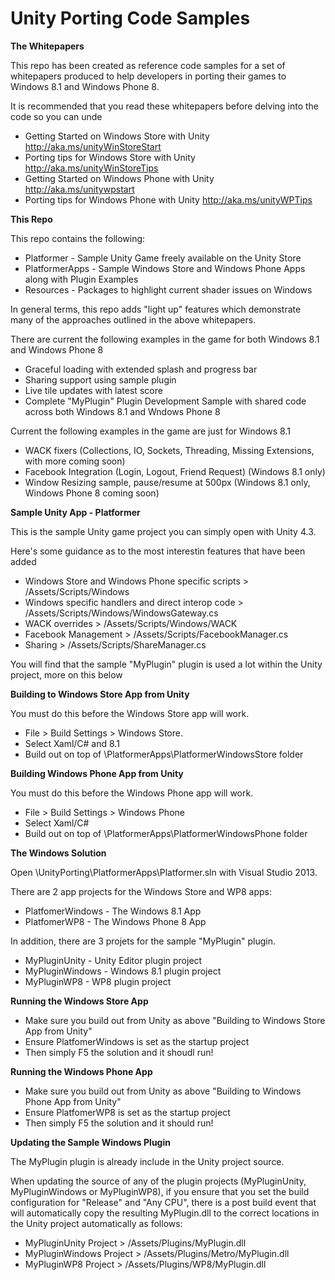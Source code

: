 Unity Porting Code Samples
==========================

**The Whitepapers**

This repo has been created as reference code samples for a set of whitepapers produced to help developers in 
porting their games to Windows 8.1 and Windows Phone 8.

It is recommended that you read these whitepapers before delving into the code so you can unde

- Getting Started on Windows Store with Unity http://aka.ms/unityWinStoreStart
- Porting tips for Windows Store with Unity http://aka.ms/unityWinStoreTips
- Getting Started on Windows Phone with Unity http://aka.ms/unitywpstart
- Porting tips for Windows Phone with Unity http://aka.ms/unityWPTips

**This Repo**

This repo contains the following:

-  Platformer - Sample Unity Game freely available on the Unity Store
-  PlatformerApps - Sample Windows Store and Windows Phone Apps along with Plugin Examples
-  Resources -  Packages to highlight current shader issues on Windows

In general terms, this repo adds "light up" features which demonstrate many of the approaches outlined in the above 
whitepapers. 

There are current the following examples in the game for both Windows 8.1 and Windows Phone 8

- Graceful loading with extended splash and progress bar
- Sharing support using sample plugin
- Live tile updates with latest score
- Complete "MyPlugin" Plugin Development Sample with shared code across both Windows 8.1 and Wndows Phone 8

Current the following examples in the game are just for Windows 8.1

- WACK fixers (Collections, IO, Sockets, Threading, Missing Extensions, with more coming soon)
- Facebook Integration (Login, Logout, Friend Request) (Windows 8.1 only)
- Window Resizing sample, pause/resume at 500px (Windows 8.1 only, Windows Phone 8 coming soon)

**Sample Unity App - Platformer**

This is the sample Unity game project you can simply open with Unity 4.3.

Here's some guidance as to the most interestin features that have been added

- Windows Store and Windows Phone specific scripts > /Assets/Scripts/Windows
- Windows specific handlers and direct interop code > /Assets/Scripts/Windows/WindowsGateway.cs
- WACK overrides > /Assets/Scripts/Windows/WACK
- Facebook Management > /Assets/Scripts/FacebookManager.cs
- Sharing > /Assets/Scripts/ShareManager.cs

You will find that the sample "MyPlugin" plugin is used a lot within the Unity project, more on this below

**Building to Windows Store App from Unity**

You must do this before the Windows Store app will work.

- File > Build Settings > Windows Store. 
- Select Xaml/C# and 8.1
- Build out on top of \PlatformerApps\PlatformerWindowsStore folder

**Building Windows Phone App from Unity**

You must do this before the Windows Phone app will work.

- File > Build Settings > Windows Phone
- Select Xaml/C# 
- Build out on top of \PlatformerApps\PlatformerWindowsPhone folder

**The Windows Solution**

Open \UnityPorting\PlatformerApps\Platformer.sln with Visual Studio 2013. 

There are 2 app projects for the Windows Store and WP8 apps:

- PlatfomerWindows - The Windows 8.1 App
- PlatfomerWP8 - The Windows Phone 8 App
 
In addition, there are 3 projets for the sample "MyPlugin" plugin.

- MyPluginUnity - Unity Editor plugin project
- MyPluginWindows - Windows 8.1 plugin project
- MyPluginWP8 - WP8 plugin project

**Running the Windows Store App**

- Make sure you build out from Unity as above "Building to Windows Store App from Unity"
- Ensure PlatfomerWindows is set as the startup project
- Then simply F5 the solution and it shoudl run!

**Running the Windows Phone App**

- Make sure you build out from Unity as above "Building to Windows Phone App from Unity"
- Ensure PlatfomerWP8 is set as the startup project
- Then simply F5 the solution and it should run!

**Updating the Sample Windows Plugin**

The MyPlugin plugin is already include in the Unity project source. 

When updating the source of any of the plugin projects (MyPluginUnity, MyPluginWindows or MyPluginWP8), if you ensure 
that you set the build configuration for "Release" and "Any CPU", there is a post build event that will automatically 
copy the resulting MyPlugin.dll to the correct locations in the Unity project automatically as follows:

- MyPluginUnity Project > /Assets/Plugins/MyPlugin.dll 
- MyPluginWindows Project > /Assets/Plugins/Metro/MyPlugin.dll
- MyPluginWP8 Project > /Assets/Plugins/WP8/MyPlugin.dll



